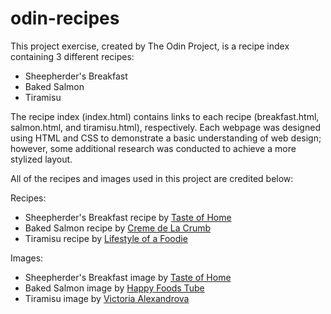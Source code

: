# odin-recipes

This project exercise, created by The Odin Project, is a recipe index containing 3 different recipes:

* Sheepherder's Breakfast
* Baked Salmon
* Tiramisu

The recipe index (index.html) contains links to each recipe (breakfast.html, salmon.html,
and tiramisu.html), respectively. Each webpage was designed using HTML and CSS to
demonstrate a basic understanding of web design; however, some additional research was
conducted to achieve a more stylized layout.

All of the recipes and images used in this project are credited below:

Recipes:

* Sheepherder's Breakfast recipe by [Taste of Home](https://www.tasteofhome.com/recipes/sheepherder-s-breakfast/)
* Baked Salmon recipe by [Creme de La Crumb](https://www.lecremedelacrumb.com/best-easy-healthy-baked-salmon/)
* Tiramisu recipe by [Lifestyle of a Foodie](https://lifestyleofafoodie.com/super-easy-tiramisu-recipe/)

Images:

* Sheepherder's Breakfast image by [Taste of Home](https://www.tasteofhome.com/recipes/sheepherder-s-breakfast/)
* Baked Salmon image by [Happy Foods Tube](https://www.happyfoodstube.com/oven-baked-salmon-fillets/)
* Tiramisu image by [Victoria Alexandrova](https://unsplash.com/photos/0DIJIynObx4)
